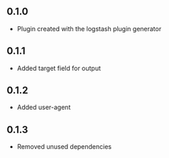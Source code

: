 ## 0.1.0
  - Plugin created with the logstash plugin generator
## 0.1.1 
  - Added target field for output
## 0.1.2 
  - Added user-agent  
## 0.1.3 
  - Removed unused dependencies  
